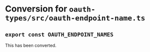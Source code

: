# Conversion for `oauth-types/src/oauth-endpoint-name.ts`

## `export const OAUTH_ENDPOINT_NAMES`

This has been converted.
